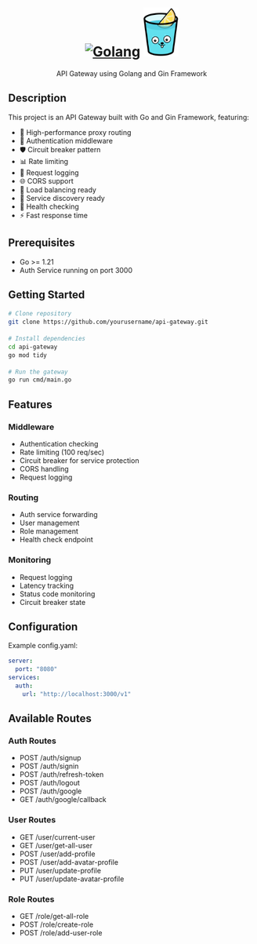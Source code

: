 <h1 align="center">
  <a href="https://go.dev/" target="blank"><img src="https://cdn.jsdelivr.net/gh/devicons/devicon@latest/icons/go/go-original-wordmark.svg" height="100" alt="Golang" /></a>
  <a href="https://gin-gonic.com/" target="blank"><img src="https://raw.githubusercontent.com/gin-gonic/logo/master/color.png" height="100" alt="Gin Framework" /></a>
</h1>

<p align="center">API Gateway using Golang and Gin Framework</p>

## Description

This project is an API Gateway built with Go and Gin Framework, featuring:

- 🚀 High-performance proxy routing
- 🔐 Authentication middleware
- 🛡️ Circuit breaker pattern
- 📊 Rate limiting
- 📝 Request logging
- 🌐 CORS support
- 🔄 Load balancing ready
- 📡 Service discovery ready
- 🎯 Health checking
- ⚡ Fast response time

## Prerequisites

- Go >= 1.21
- Auth Service running on port 3000

## Getting Started

```bash
# Clone repository
git clone https://github.com/yourusername/api-gateway.git

# Install dependencies
cd api-gateway
go mod tidy

# Run the gateway
go run cmd/main.go
```

## Features

### Middleware
- Authentication checking
- Rate limiting (100 req/sec)
- Circuit breaker for service protection
- CORS handling
- Request logging

### Routing
- Auth service forwarding
- User management
- Role management
- Health check endpoint

### Monitoring
- Request logging
- Latency tracking
- Status code monitoring
- Circuit breaker state

## Configuration

Example config.yaml:
```yaml
server:
  port: "8080"
services:
  auth:
    url: "http://localhost:3000/v1"
```

## Available Routes

### Auth Routes
- POST /auth/signup
- POST /auth/signin
- POST /auth/refresh-token
- POST /auth/logout
- POST /auth/google
- GET /auth/google/callback

### User Routes
- GET /user/current-user
- GET /user/get-all-user
- POST /user/add-profile
- POST /user/add-avatar-profile
- PUT /user/update-profile
- PUT /user/update-avatar-profile

### Role Routes
- GET /role/get-all-role
- POST /role/create-role
- POST /role/add-user-role
